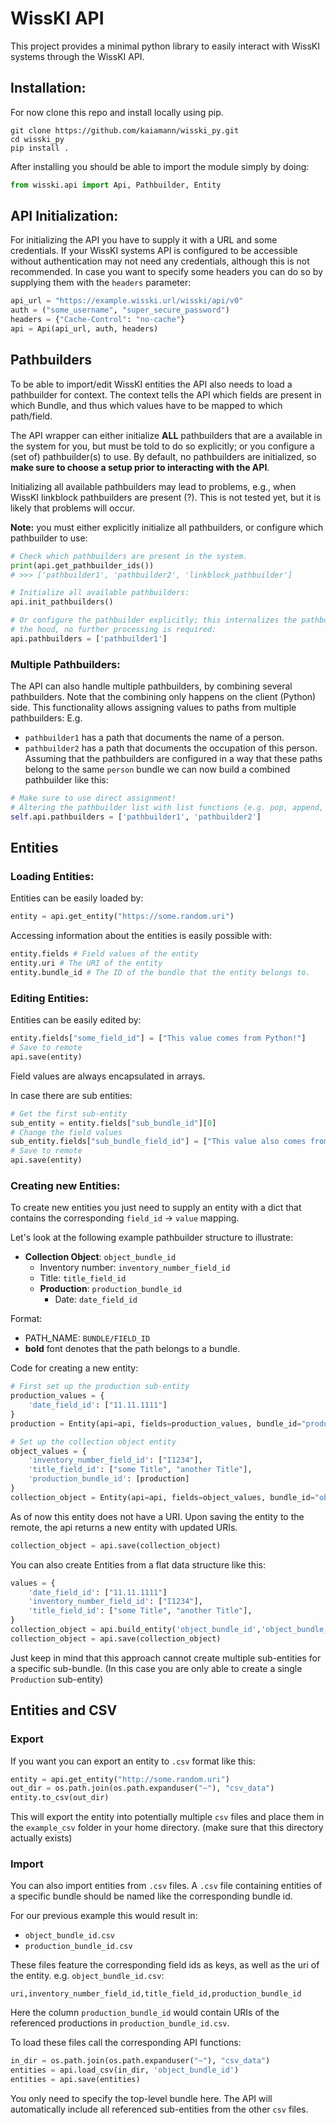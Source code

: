 # WissKI API
This project provides a minimal python library to easily interact with WissKI systems through the WissKI API.

## Installation:
For now clone this repo and install locally using pip.
```
git clone https://github.com/kaiamann/wisski_py.git
cd wisski_py
pip install .
```
After installing you should be able to import the module simply by doing:
```py
from wisski.api import Api, Pathbuilder, Entity
```

## API Initialization:
For initializing the API you have to supply it with a URL and some credentials.
If your WissKI systems API is configured to be accessible without authentication may not need any credentials, although this is not recommended.
In case you want to specify some headers you can do so by supplying them with the `headers` parameter:
```py
api_url = "https://example.wisski.url/wisski/api/v0"
auth = ("some_username", "super_secure_password")
headers = {"Cache-Control": "no-cache"}
api = Api(api_url, auth, headers)
```

## Pathbuilders
To be able to import/edit WissKI entities the API also needs to load a pathbuilder for context.
The context tells the API which fields are present in which Bundle, and thus which values have to be mapped to which path/field.

The API wrapper can either initialize **ALL** pathbuilders that are a available in the system for you, but must be told to do so explicitly; or you configure a (set of) pathbuilder(s) to use.
By default, no pathbuilders are initialized, so **make sure to choose a setup prior to interacting with the API**.

Initializing all available pathbuilders may lead to problems, e.g., when WissKI linkblock pathbuilders are present (?).
This is not tested yet, but it is likely that problems will occur.

**Note:** you must either explicitly initialize all pathbuilders, or configure which pathbuilder to use:

```python
# Check which pathbuilders are present in the system.
print(api.get_pathbuilder_ids()) 
# >>> ['pathbuilder1', 'pathbuilder2', 'linkblock_pathbuilder']

# Initialize all available pathbuilders:
api.init_pathbuilders()

# Or configure the pathbuilder explicitly; this internalizes the pathbuilder under
# the hood, no further processing is required:
api.pathbuilders = ['pathbuilder1']
```

### Multiple Pathbuilders:
The API can also handle multiple pathbuilders, by combining several pathbuilders.
Note that the combining only happens on the client (Python) side.
This functionality allows assigning values to paths from multiple pathbuilders:
E.g.
- `pathbuilder1` has a path that documents the name of a person.
- `pathbuilder2` has a path that documents the occupation of this person.
Assuming that the pathbuilders are configured in a way that these paths belong to the same `person` bundle we can now build a combined pathbuilder like this:
```py
# Make sure to use direct assignment!
# Altering the pathbuilder list with list functions (e.g. pop, append, etc.) won't work properly for now.
self.api.pathbuilders = ['pathbuilder1', 'pathbuilder2']
```

## Entities

### Loading Entities:
Entities can be easily loaded by:
```py
entity = api.get_entity("https://some.random.uri")
```
Accessing information about the entities is easily possible with:
```py
entity.fields # Field values of the entity
entity.uri # The URI of the entity
entity.bundle_id # The ID of the bundle that the entity belongs to.
```

### Editing Entities:
Entities can be easily edited by:
```py
entity.fields["some_field_id"] = ["This value comes from Python!"]
# Save to remote
api.save(entity)
```
Field values are always encapsulated in arrays.


In case there are sub entities:
```py
# Get the first sub-entity
sub_entity = entity.fields["sub_bundle_id"][0]
# Change the field values
sub_entity.fields["sub_bundle_field_id"] = ["This value also comes from Python!"]
# Save to remote
api.save(entity)
```

### Creating new Entities:
To create new entities you just need to supply an entity with a dict that contains the corresponding `field_id` &rarr; `value` mapping.

Let's look at the following example pathbuilder structure to illustrate:
- **Collection Object**: `object_bundle_id`
  - Inventory number: `inventory_number_field_id`
  - Title: `title_field_id`
  - **Production**: `production_bundle_id`
    - Date: `date_field_id`

Format:
- PATH_NAME: `BUNDLE/FIELD_ID`
- **bold** font denotes that the path belongs to a bundle.

Code for creating a new entity:
```py
# First set up the production sub-entity
production_values = {
    'date_field_id': ["11.11.1111"]
}
production = Entity(api=api, fields=production_values, bundle_id="production_bundle_id")

# Set up the collection object entity
object_values = {
    'inventory_number_field_id': ["I1234"],
    'title_field_id': ["some Title", "another Title"],
    'production_bundle_id': [production]
}
collection_object = Entity(api=api, fields=object_values, bundle_id="object_bundle_id")
```
As of now this entity does not have a URI.
Upon saving the entity to the remote, the api returns a new entity with updated URIs.
```py
collection_object = api.save(collection_object)
```

You can also create Entities from a flat data structure like this:
```py
values = {
    'date_field_id': ["11.11.1111"]
    'inventory_number_field_id': ["I1234"],
    'title_field_id': ["some Title", "another Title"],
}
collection_object = api.build_entity('object_bundle_id','object_bundle_id',  values)
collection_object = api.save(collection_object)
```
Just keep in mind that this approach cannot create multiple sub-entities for a specific sub-bundle. (In this case you are only able to create a single `Production` sub-entity)

## Entities and CSV

### Export
If you want you can export an entity to `.csv` format like this:
```py
entity = api.get_entity("http://some.random.uri")
out_dir = os.path.join(os.path.expanduser("~"), "csv_data")
entity.to_csv(out_dir)
```
This will export the entity into potentially multiple `csv` files and place them in the `example_csv` folder in your home directory. (make sure that this directory actually exists)


### Import
You can also import entities from `.csv` files.
A `.csv` file containing entities of a specific bundle should be named like the corresponding bundle id.

For our previous example this would result in:
- `object_bundle_id.csv`
- `production_bundle_id.csv`

These files feature the corresponding field ids as keys, as well as the uri of the entity.
e.g. `object_bundle_id.csv`:
```
uri,inventory_number_field_id,title_field_id,production_bundle_id
```

Here the column `production_bundle_id` would contain URIs of the referenced productions in `production_bundle_id.csv`.

To load these files call the corresponding API functions:
```py
in_dir = os.path.join(os.path.expanduser("~"), "csv_data")
entities = api.load_csv(in_dir, 'object_bundle_id')
entities = api.save(entities)
```
You only need to specify the top-level bundle here.
The API will automatically include all referenced sub-entities from the other `csv` files.
